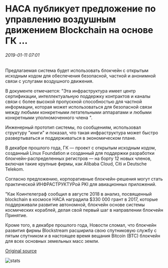# НАСА публикует предложение по управлению воздушным движением Blockchain на основе ГК ...

###### 2019-01-11 07:01

Предлагаемая система будет использовать блокчейн с открытым исходным кодом для обеспечения безопасной, частной и анонимной связи с услугами воздушного движения.

В документе отмечается: "Эта инфраструктура имеет центр сертификации, интеллектуальную поддержку контрактов и каналы связи с более высокой пропускной способностью для частной информации, которая может использоваться для безопасной связи между любыми конкретными летательными аппаратами и любыми конкретными уполномоченного члена ".

Инженерный прототип системы, по сообщениям, использовал структуру "книги" и показал, что такая инфраструктура может быстро развертываться и поддерживаться в экономическом плане.

В декабре прошлого года, ГК — проект с открытым исходным кодом, созданный Linux Foundation и созданный для поддержки разработки блокчейн-распределенных регистров — на борту 12 новых членов, включая такие крупные фирмы, как Alibaba Cloud, Citi и Deutsche Telekom.

Согласно предложению, корпоративные блокчейн-решения могут стать практической ИНФРАСТРУКТУРой PKI для авиационных приложений.

"Как Коинтелеграф сообщил в августе 2018 в анализ, посвященный blockchain в космосе НАСА наградила $330 000 грант в 2017, которые поддерживали развитие автономной, блокчейн основе системы космических кораблей, делая свой первый шаг в направлении блокчейн Принятие.

Кроме того, в декабре прошлого года, Новости сломал, что блокчейн развития фирмы Blockstream расширила свою спутниковую службу с пятым спутником и в настоящее время вещания Bitcoin (BTC) блокчейн для всех основных земельных масс земли.

[Original source](https://cointelegraph.com/news/nasa-publishes-proposal-for-air-traffic-management-blockchain-based-on-hyperledger)

![stats](https://c.statcounter.com/11760860/0/a89fa40b/1/ "stats")